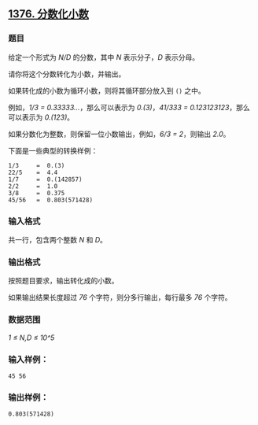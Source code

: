 ## [1376. 分数化小数](https://www.acwing.com/problem/content/1378/)

### 题目

给定一个形式为 *N/D* 的分数，其中 *N* 表示分子，*D* 表示分母。

请你将这个分数转化为小数，并输出。

如果转化成的小数为循环小数，则将其循环部分放入到 `()` 之中。

例如，*1/3 = 0.33333…*，那么可以表示为 *0.(3)*，*41/333 = 0.123123123*，那么可以表示为 *0.(123)*。

如果分数化为整数，则保留一位小数输出，例如，*6/3 = 2*，则输出 *2.0*。

下面是一些典型的转换样例：

```
1/3     =  0.(3)
22/5    =  4.4
1/7     =  0.(142857)
2/2     =  1.0
3/8     =  0.375
45/56   =  0.803(571428)
```

### 输入格式

共一行，包含两个整数 *N* 和 *D*。

### 输出格式

按照题目要求，输出转化成的小数。

如果输出结果长度超过 *76* 个字符，则分多行输出，每行最多 *76* 个字符。

### 数据范围

*1 ≤ N,D ≤ 10^5*

### 输入样例：

```
45 56
```

### 输出样例：

```
0.803(571428)
```
